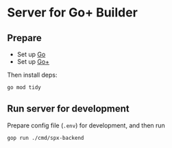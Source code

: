 # Server for Go+ Builder

## Prepare

* Set up [Go](https://go.dev/doc/install)
* Set up [Go+](https://github.com/goplus/gop/blob/main/doc/docs.md)

Then install deps:

```sh
go mod tidy
```

## Run server for development

Prepare config file (`.env`) for development, and then run

```sh
gop run ./cmd/spx-backend
```
